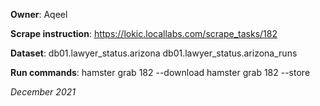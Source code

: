 **Owner**: Aqeel
 
**Scrape instruction**: https://lokic.locallabs.com/scrape_tasks/182

**Dataset**: db01.lawyer_status.arizona
             db01.lawyer_status.arizona_runs

**Run commands**: hamster grab 182 --download
                  hamster grab 182 --store

_December 2021_
